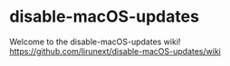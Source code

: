 # disable-macOS-updates
Welcome to the disable-macOS-updates wiki!  
https://github.com/lirunext/disable-macOS-updates/wiki
